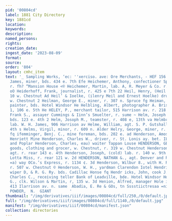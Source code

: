 ```yaml
---
pid: '00804cd'
label: 1881 City Directory
key: 1881cd
location: 
keywords: 
description: 
named_persons: 
rights: 
creation_date: 
ingest_date: '2023-08-09'
format: 
source: 
order: '804'
layout: cmhc_item
text: '_ Sampling Works, ‘ec: ''xerciso. ave: Ore Merchants, - HEF 156 EEN  be Heffron,
  James, miner, bds. 434 e. 7th Efe Heichemer, Anthony, confectioner Spaulding & Woodrnf,
  r. fh? “Mansion House <© Heichemer, Martin, lab. A, R. Meyer & Co. r. 120 w. Elm
  oO Heiderhoff, Frank, journalist, r. 425 e 7th 22 Heil, Henry, (Heil & Hoelke) r.
  10 w. Chestnut Ad Heil’ & Ioelke, (ilenry Meil and Ernest Hoelke) druggista, 103              BE
  w. Chestnut 2 Heilman, George E., miner, r. 307 n. Spruce fg Heiman, ’George, scene
  painter, bds. Hotel Windsor He Helbling, Albert, photographer A. Brisbvis, r. room
  1, 106 e. 5th He HELEY, P., merchant tailor, 515 Harrison av. r. 218 ¢. 5th if Holleberg,
  Frank S., assayer Cummings & Iinn’s Smuelter, r. sume ~ Helm, Joseph C., lawyer,
  bds. 123 e. 4th 2 Helm, Josoph M., teamster, r. 408 e, 13th va Helmbrecht, Henry,
  lab. W. H. James, 906 Harrison av Helme, William, agt. S. P. Gutshall, r. 218 w.
  4th s Helms, Virgil, minor, r. 609 n. Alder Helry, George, miner, r. 410 ¢. 6th
  fq ifemminger, Benj. C., mine foreman, bds. 202 e. ad Henderson, Amos, foreman,
  Henriett Mine Henderson, Charles W., driver, r. St. Lonis ay. bet. ILarrison av.
  and Poplar Henderson, Charles, eau) waiter Tappan Louse HENDERSON, GEORGE L., dry
  goods, clothing and grocer, w. Chestnut, r. 319 w. Chestnut Henderson, Jocl, route
  agt. r. rear 143 e. 4th Henderson, Joseph, (cold) lab. r. 140 w. 9th Henderson,
  Lotta Miss, r. rear 121 w. 2d HENDERSON, NATHAN &., agt. Denver and Rio Grande Rail-
  =a) way OCo.’s Express, r. 1134 ¢. 3d Henderson, Wilbur 8., with H. R. Johnson,
  r. 507 w. Chestnut © Henderson, W. H., yardman Clarendon Iotel Hendrick, J. M.,
  wiper D, & R. G. Ry. bds. Cadillac Honse fq Hendr icks, John, cook J. S. Purdy Hendrie,
  Charles C., receiving teller Bank of Leadville, bde. Hotel Windsor Honesey, Fred
  G., clk. Wilson & Martin, r, 135 w. 3d Henion, Alfred, manager Hole in the Wall,
  413 Ilarrison av. n. same  Abadia, E. Re & GOs, tn Sssstiictresaa =nin9                   321     LACK
  POWDER,  N.  GIANT        '
thumbnail: "/img/derivatives/iiif/images/00804cd/full/250,/0/default.jpg"
full: "/img/derivatives/iiif/images/00804cd/full/1140,/0/default.jpg"
manifest: "/img/derivatives/iiif/00804cd/manifest.json"
collection: directories
---
```


